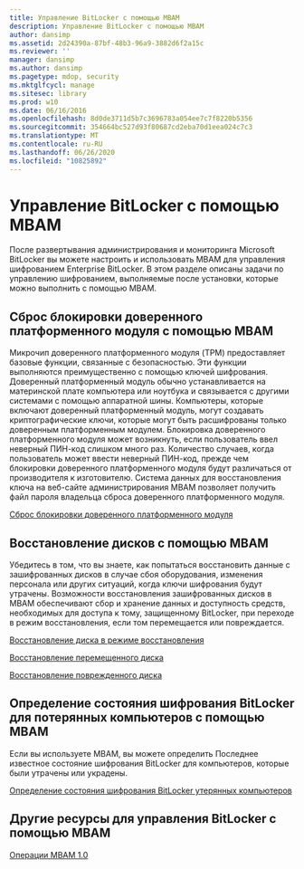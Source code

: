 ```yaml
---
title: Управление BitLocker с помощью MBAM
description: Управление BitLocker с помощью MBAM
author: dansimp
ms.assetid: 2d24390a-87bf-48b3-96a9-3882d6f2a15c
ms.reviewer: ''
manager: dansimp
ms.author: dansimp
ms.pagetype: mdop, security
ms.mktglfcycl: manage
ms.sitesec: library
ms.prod: w10
ms.date: 06/16/2016
ms.openlocfilehash: 8d0de3711d5b7c3696783a054ee7c7f8220b5356
ms.sourcegitcommit: 354664bc527d93f80687cd2eba70d1eea024c7c3
ms.translationtype: MT
ms.contentlocale: ru-RU
ms.lasthandoff: 06/26/2020
ms.locfileid: "10825892"
---
```

# Управление BitLocker с помощью MBAM


После развертывания администрирования и мониторинга Microsoft BitLocker вы можете настроить и использовать MBAM для управления шифрованием Enterprise BitLocker. В этом разделе описаны задачи по управлению шифрованием, выполняемые после установки, которые можно выполнить с помощью MBAM.

## Сброс блокировки доверенного платформенного модуля с помощью MBAM


Микрочип доверенного платформенного модуля (TPM) предоставляет базовые функции, связанные с безопасностью. Эти функции выполняются преимущественно с помощью ключей шифрования. Доверенный платформенный модуль обычно устанавливается на материнской плате компьютера или ноутбука и связывается с другими системами с помощью аппаратной шины. Компьютеры, которые включают доверенный платформенный модуль, могут создавать криптографические ключи, которые могут быть расшифрованы только доверенным платформенным модулем. Блокировка доверенного платформенного модуля может возникнуть, если пользователь ввел неверный ПИН-код слишком много раз. Количество случаев, когда пользователь может ввести неверный ПИН-код, прежде чем блокировки доверенного платформенного модуля будут различаться от производителя к изготовителю. Система данных для восстановления ключа на веб-сайте администрирования MBAM позволяет получить файл пароля владельца сброса доверенного платформенного модуля.

[Сброс блокировки доверенного платформенного модуля](how-to-reset-a-tpm-lockout-mbam-1.md)

## Восстановление дисков с помощью MBAM


Убедитесь в том, что вы знаете, как попытаться восстановить данные с зашифрованных дисков в случае сбоя оборудования, изменения персонала или других ситуаций, когда ключи шифрования будут утрачены. Возможности восстановления зашифрованных дисков в MBAM обеспечивают сбор и хранение данных и доступность средств, необходимых для доступа к тому, защищенному BitLocker, при переходе в режим восстановления, если том перемещается или повреждается.

[Восстановление диска в режиме восстановления](how-to-recover-a-drive-in-recovery-mode-mbam-1.md)

[Восстановление перемещенного диска](how-to-recover-a-moved-drive-mbam-1.md)

[Восстановление поврежденного диска](how-to-recover-a-corrupted-drive-mbam-1.md)

## Определение состояния шифрования BitLocker для потерянных компьютеров с помощью MBAM


Если вы используете MBAM, вы можете определить Последнее известное состояние шифрования BitLocker для компьютеров, которые были утрачены или украдены.

[Определение состояния шифрования BitLocker утерянных компьютеров](how-to-determine-the-bitlocker-encryption-state-of-a-lost-computers-mbam-1.md)

## Другие ресурсы для управления BitLocker с помощью MBAM


[Операции MBAM 1.0](operations-for-mbam-10.md)

 

 





